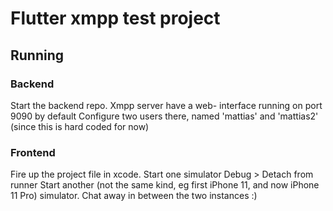 # Flutter xmpp test project

## Running

### Backend

Start the backend repo. Xmpp server have a web- interface running on port 9090 by default
Configure two users there, named 'mattias' and 'mattias2' (since this is hard coded for now)

### Frontend

Fire up the project file in xcode.
Start one simulator
Debug > Detach from runner
Start another (not the same kind, eg first iPhone 11, and now iPhone 11 Pro) simulator.
Chat away in between the two instances :)
